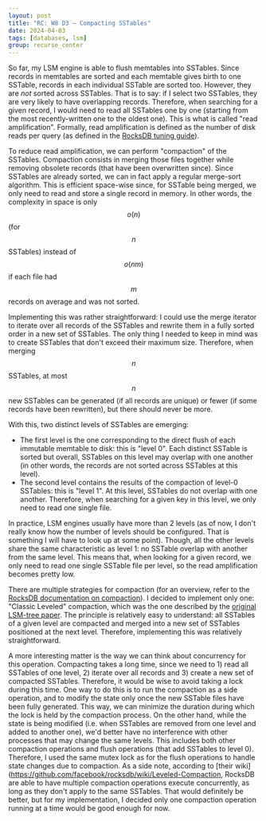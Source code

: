 ```yaml
---
layout: post
title: "RC: W8 D3 — Compacting SSTables"
date: 2024-04-03
tags: [databases, lsm]
group: recurse_center
---
```


So far, my LSM engine is able to flush memtables into SSTables.
Since records in memtables are sorted and each memtable gives birth to one SSTable, records in each individual SSTable
are sorted too.
However, they are _not_ sorted across SSTables.
That is to say: if I select two SSTables, they are very likely to have overlapping records.
Therefore, when searching for a given record, I would need to read all SSTables one by one (starting from the most
recently-written one to the oldest one).
This is what is called "read amplification".
Formally, read amplification is defined as the number of disk reads per query (as defined in
the [RocksDB tuning guide](https://github.com/facebook/rocksdb/wiki/RocksDB-Tuning-Guide)).

To reduce read amplification, we can perform "compaction" of the SSTables.
Compaction consists in merging those files together while removing obsolete records (that have been overwritten since).
Since SSTables are already sorted, we can in fact apply a regular merge-sort algorithm.
This is efficient space-wise since, for SSTable being merged, we only need to read and store a single record in memory.
In other words, the complexity in space is only $$o(n)$$ (for $$n$$ SSTables) instead of $$o(nm)$$ if each file had
$$m$$
records on average and was not sorted.

Implementing this was rather straightforward: I could use the merge iterator to iterate over all records of the SSTables
and rewrite them in a fully sorted order in a new set of SSTables.
The only thing I needed to keep in mind was to create SSTables that don't exceed their maximum size.
Therefore, when merging $$n$$ SSTables, at most $$n$$ new SSTables can be generated (if all records are unique) or fewer
(if some records have been rewritten), but there should never be more.

With this, two distinct levels of SSTables are emerging:

- The first level is the one corresponding to the direct flush of each immutable memtable to disk: this is "level 0".
  Each distinct SSTable is sorted but overall, SSTables on this level may overlap with one another (in other words, the
  records are not sorted across SSTables at this level).
- The second level contains the results of the compaction of level-0 SSTables: this is "level 1". At this level,
  SSTables do not overlap with one another. Therefore, when searching for a given key in this level, we only need to
  read one single file.

In practice, LSM engines usually have more than 2 levels (as of now, I don't really know how the number of levels should
be configured. That is something I will have to look up at some point).
Though, all the other levels share the same characteristic as level 1: no SSTable overlap with another from the same
level.
This means that, when looking for a given record, we only need to read one single SSTable file per level, so the read
amplification becomes pretty low.

There are multiple strategies for compaction (for an overview, refer to
the [RocksDB documentation on compaction](https://github.com/facebook/rocksdb/wiki/Compaction)).
I decided to implement only one: "Classic Leveled" compaction, which was the one described by
the [original LSM-tree paper](https://www.cs.umb.edu/~poneil/lsmtree.pdf).
The principle is relatively easy to understand: all SSTables of a given level are compacted and merged into a new set of
SSTables positioned at the next level.
Therefore, implementing this was relatively straightforward.

A more interesting matter is the way we can think about concurrency for this operation.
Compacting takes a long time, since we need to 1) read all SSTables of one level, 2) iterate over all records
and 3) create a new set of compacted SSTables.
Therefore, it would be wise to avoid taking a lock during this time.
One way to do this is to run the compaction as a side operation, and to modify the state only once the new SSTable files
have been fully generated.
This way, we can minimize the duration during which the lock is held by the compaction process.
On the other hand, while the state is being modified (i.e. when SSTables are removed from one level and added to another
one), we'd better have no interference with other processes that may change the same levels.
This includes both other compaction operations and flush operations (that add SSTables to level 0).
Therefore, I used the same mutex lock as for the flush operations to handle state changes due to compaction.
As a side note, according to [their wiki](https://github.com/facebook/rocksdb/wiki/Leveled-Compaction, RocksDB are able
to have multiple compaction operations execute concurrently, as long as they don't apply to the same SSTables. That
would definitely be better, but for my implementation, I decided only one compaction operation running at a time would
be good enough for now.
